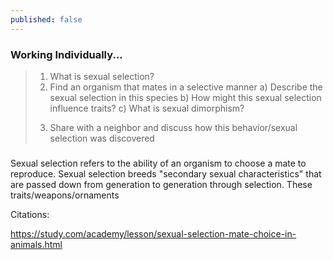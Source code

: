 ```yaml
---
published: false
---
```

### Working Individually...
> 1. What is sexual selection?
> 2. Find an organism that mates in a selective manner
	a) Describe the sexual selection in this species
    b) How might this sexual selection influence traits?
    c) What is sexual dimorphism?
> 3) Share with a neighbor and discuss how this behavior/sexual selection was discovered

###

Sexual selection refers to the ability of an organism to choose a mate to reproduce. Sexual selection breeds "secondary sexual characteristics" that are passed down from generation to generation through selection. These traits/weapons/ornaments



Citations:

https://study.com/academy/lesson/sexual-selection-mate-choice-in-animals.html